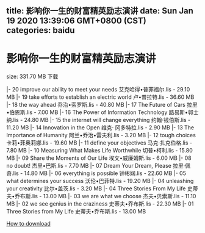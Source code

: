 
title: 影响你一生的财富精英励志演讲
date: Sun Jan 19 2020 13:39:06 GMT+0800 (CST)    
categories: baidu
---

# 影响你一生的财富精英励志演讲
size: 331.70 MB
 下载
 
|- 20 improve our ability to meet your needs 艾克哈得•普菲福尔.lis - 29.10 MB
|- 19 take efforts to establish an electric world 卢•普拉特.lis - 36.60 MB
|- 18 the way ahead 乔治•索罗斯.lis - 40.80 MB
|- 17 The Future of Cars 拉里•伯恩斯.lis - 7.00 MB
|- 16 The Power of Information Technology 路易斯•郭士纳.lis - 24.80 MB
|- 15 the internet will change everything 约翰·钱伯斯.lis - 11.20 MB
|- 14 Innovation in the Open 维克· 冈多特拉.lis - 2.90 MB
|- 13 The Importance of Humanity 阿兰•乔治•雷夫利.lis - 3.20 MB
|- 12 tough choices 卡莉•菲奥莉娜.lis - 19.60 MB
|- 11 define your objectives 马克·扎克伯格.lis - 7.80 MB
|- 10 Measuring What Makes Life Worthwhile 切普•柯利.lis - 15.80 MB
|- 09 Share the Moments of Our Life 埃文•威廉姆斯.lis - 6.00 MB
|- 08 no doubt! 杰里•巴斯.lis - 7.70 MB
|- 07 Dream Your Dream, Please 拉里·佩奇.lis - 14.80 MB
|- 06 everything is possible 钟彬娴.lis - 22.60 MB
|- 05 what determines your success 沃伦•巴菲特.lis - 19.20 MB
|- 04 unleashing your creativity 比尔•盖茨.lis - 3.20 MB
|- 04 Three Stories From My Life 史蒂夫•乔布斯.lis - 13.00 MB
|- 03 we are what we choose 杰夫•贝索斯.lis - 11.10 MB
|- 02 we see genius in the craziness 史蒂夫•乔布斯.lis - 22.30 MB
|- 01 Three Stories from My Life 史蒂夫•乔布斯.lis - 13.00 MB

[How to download](https://bpcam.bemobtrk.com/go/2ceec3aa-1ca2-46d6-b9ff-aaa5c184517c?jno=319)